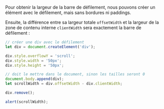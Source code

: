Pour obtenir la largeur de la barre de défilement, nous pouvons créer un élément avec le défilement, mais sans bordures ni paddings.

Ensuite, la différence entre sa largeur totale `offsetWidth` et la largeur de la zone de contenu interne `clientWidth` sera exactement la barre de défilement :

```js run
// créer une div avec le défilement
let div = document.createElement('div');

div.style.overflowY = 'scroll';
div.style.width = '50px';
div.style.height = '50px';

// doit le mettre dans le document, sinon les tailles seront 0
document.body.append(div);
let scrollWidth = div.offsetWidth - div.clientWidth;

div.remove();

alert(scrollWidth);
```
